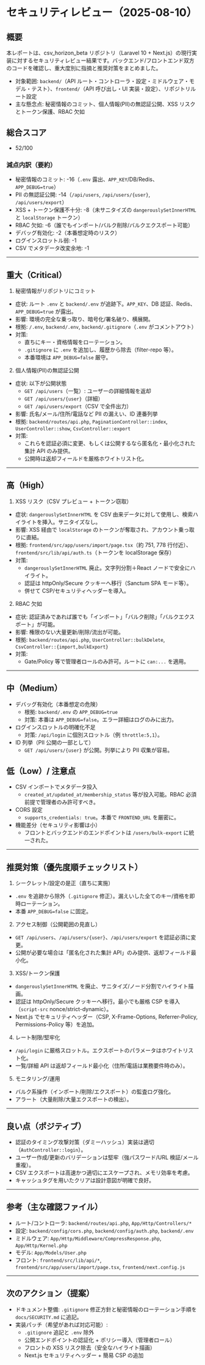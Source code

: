 # セキュリティレビュー（2025-08-10）

## 概要
本レポートは、csv_horizon_beta リポジトリ（Laravel 10 + Next.js）の現行実装に対するセキュリティレビュー結果です。バックエンド/フロントエンド双方のコードを確認し、重大度別に指摘と推奨対策をまとめました。

- 対象範囲: `backend/`（API ルート・コントローラ・設定・ミドルウェア・モデル・テスト）、`frontend/`（API 呼び出し・UI 実装・設定）、リポジトリルート設定
- 主な懸念点: 秘密情報のコミット、個人情報(PII)の無認証公開、XSS リスクとトークン保護、RBAC 欠如

## 総合スコア
- 52/100

### 減点内訳（要約）
- 秘密情報のコミット: -16（`.env` 露出、`APP_KEY`/DB/Redis、`APP_DEBUG=true`）
- PII の無認証公開: -14（`/api/users`, `/api/users/{user}`, `/api/users/export`）
- XSS + トークン保護不十分: -8（未サニタイズの `dangerouslySetInnerHTML` と `localStorage` トークン）
- RBAC 欠如: -6（誰でもインポート/バルク削除/バルクエクスポート可能）
- デバッグ有効化: -2（本番想定時のリスク）
- ログインスロットル弱: -1
- CSV でメタデータ改変余地: -1

---

## 重大（Critical）
1) 秘密情報がリポジトリにコミット
- 症状: ルート `.env` と `backend/.env` が追跡下。`APP_KEY`、DB 認証、Redis、`APP_DEBUG=true` が露出。
- 影響: 環境の完全な乗っ取り、暗号化/署名破り、横展開。
- 根拠: `/.env`, `backend/.env`, `backend/.gitignore`（`.env` がコメントアウト）
- 対策:
  - 直ちにキー・資格情報をローテーション。
  - `.gitignore` に `.env` を追加し、履歴から除去（filter-repo 等）。
  - 本番環境は `APP_DEBUG=false` 厳守。

2) 個人情報(PII)の無認証公開
- 症状: 以下が公開状態
  - `GET /api/users`（一覧）: ユーザーの詳細情報を返却
  - `GET /api/users/{user}`（詳細）
  - `GET /api/users/export`（CSV で全件出力）
- 影響: 氏名/メール/住所/電話など PII の漏えい、ID 連番列挙
- 根拠: `backend/routes/api.php`, `PaginationController::index`, `UserController::show`, `CsvController::export`
- 対策:
  - これらを認証必須に変更、もしくは公開するなら匿名化・最小化された集計 API のみ提供。
  - 公開時は返却フィールドを厳格ホワイトリスト化。

---

## 高（High）
1) XSS リスク（CSV プレビュー + トークン窃取）
- 症状: `dangerouslySetInnerHTML` を CSV 由来データに対して使用し、検索ハイライトを挿入。サニタイズなし。
- 影響: XSS 経由で `localStorage` のトークンが奪取され、アカウント乗っ取りに直結。
- 根拠: `frontend/src/app/users/import/page.tsx`（約 751, 778 行付近）、`frontend/src/lib/api/auth.ts`（トークンを localStorage 保存）
- 対策:
  - `dangerouslySetInnerHTML` 廃止。文字列分割＋React ノードで安全にハイライト。
  - 認証は httpOnly/Secure クッキーへ移行（Sanctum SPA モード等）。
  - 併せて CSP/セキュリティヘッダーを導入。

2) RBAC 欠如
- 症状: 認証済みであれば誰でも「インポート」「バルク削除」「バルクエクスポート」が可能。
- 影響: 権限のない大量更新/削除/流出が可能。
- 根拠: `backend/routes/api.php`, `UserController::bulkDelete`, `CsvController::{import,bulkExport}`
- 対策:
  - Gate/Policy 等で管理者ロールのみ許可。ルートに `can:...` を適用。

---

## 中（Medium）
- デバッグ有効化（本番想定の危険）
  - 根拠: `backend/.env` の `APP_DEBUG=true`
  - 対策: 本番は `APP_DEBUG=false`。エラー詳細はログのみに出力。
- ログインスロットルの明確化不足
  - 対策: `/api/login` に個別スロットル（例 `throttle:5,1`）。
- ID 列挙（PII 公開の一部として）
  - `GET /api/users/{user}` が公開。列挙により PII 収集が容易。

## 低（Low）/ 注意点
- CSV インポートでメタデータ投入
  - `created_at/updated_at/membership_status` 等が投入可能。RBAC 必須前提で管理者のみ許可すべき。
- CORS 設定
  - `supports_credentials: true`。本番で `FRONTEND_URL` を厳密に。
- 機能差分（セキュリティ影響は小）
  - フロントとバックエンドのエンドポイントは `/users/bulk-export` に統一された。

---

## 推奨対策（優先度順チェックリスト）
1) シークレット/設定の是正（直ちに実施）
- `.env` を追跡から除外（`.gitignore` 修正）。漏えいした全てのキー/資格を即時ローテーション。
- 本番 `APP_DEBUG=false` に固定。

2) アクセス制御（公開範囲の見直し）
- `GET /api/users`、`/api/users/{user}`、`/api/users/export` を認証必須に変更。
- 公開が必要な場合は「匿名化された集計 API」のみ提供、返却フィールド最小化。

3) XSS/トークン保護
- `dangerouslySetInnerHTML` を廃止、サニタイズ/ノード分割でハイライト描画。
- 認証は httpOnly/Secure クッキーへ移行。最小でも厳格 CSP を導入（`script-src` nonce/strict-dynamic）。
- Next.js でセキュリティヘッダー（CSP, X-Frame-Options, Referrer-Policy, Permissions-Policy 等）を追加。

4) レート制限/堅牢化
- `/api/login` に厳格スロットル。エクスポートのパラメータはホワイトリスト化。
- 一覧/詳細 API は返却フィールド最小化（住所/電話は業務要件時のみ）。

5) モニタリング/運用
- バルク系操作（インポート/削除/エクスポート）の監査ログ強化。
- アラート（大量削除/大量エクスポートの検出）。

---

## 良い点（ポジティブ）
- 認証のタイミング攻撃対策（ダミーハッシュ）実装は適切（`AuthController::login`）。
- ユーザー作成/更新のバリデーションは堅牢（強パスワード/URL 検証/メール重複）。
- CSV エクスポートは高速かつ適切にエスケープされ、メモリ効率を考慮。
- キャッシュタグを用いたクリアは設計意図が明確で良好。

---

## 参考（主な確認ファイル）
- ルート/コントローラ: `backend/routes/api.php`, `App/Http/Controllers/*`
- 設定: `backend/config/cors.php`, `backend/config/auth.php`, `backend/.env`
- ミドルウェア: `App/Http/Middleware/CompressResponse.php`, `App/Http/Kernel.php`
- モデル: `App/Models/User.php`
- フロント: `frontend/src/lib/api/*`, `frontend/src/app/users/import/page.tsx`, `frontend/next.config.js`

---

## 次のアクション（提案）
- ドキュメント整備: `.gitignore` 修正方針と秘密情報のローテーション手順を `docs/SECURITY.md` に追記。
- 実装パッチ（希望があれば対応可能）:
  - `.gitignore` 追記と `.env` 除外
  - 公開エンドポイントの認証化 + ポリシー導入（管理者ロール）
  - フロントの XSS リスク除去（安全なハイライト描画）
  - Next.js セキュリティヘッダー + 簡易 CSP の追加

